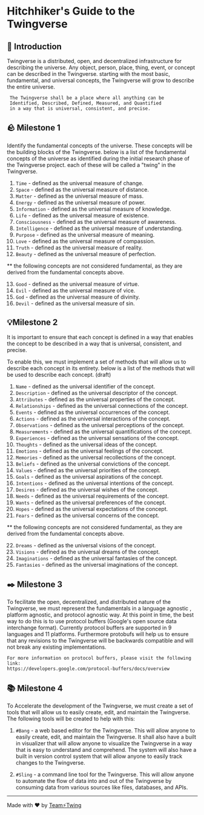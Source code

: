 # Hitchhiker's Guide to the Twingverse

## 📖 Introduction

Twingverse is a distributed, open, and decentralized infrastructure for describing the universe.
Any object, person, place, thing, event, or concept can be described in the Twingverse.
starting with the most basic, fundamental, and universal concepts, the Twingverse will grow
to describe the entire universe.

     The Twingverse shall be a place where all anything can be 
     Identified, Described, Defined, Measured, and Quantified 
     in a way that is universal, consistent, and precise.

## 🪨 Milestone 1 
Identify the fundamental concepts of the universe.
These concepts will be the building blocks of the Twingverse.
below is a list of the fundamental concepts of the universe as identified
during the initial research phase of the Twingverse project.
each of these will be called a "twing" in the Twingverse.

1. `Time` - defined as the universal measure of change.
2. `Space` - defined as the universal measure of distance.
3. `Matter` - defined as the universal measure of mass.
4. `Energy` - defined as the universal measure of power.
5. `Information` - defined as the universal measure of knowledge.
6. `Life` - defined as the universal measure of existence.
7. `Consciousness` - defined as the universal measure of awareness.
8. `Intelligence` - defined as the universal measure of understanding.
9. `Purpose` - defined as the universal measure of meaning.
10. `Love` - defined as the universal measure of compassion.
11. `Truth` - defined as the universal measure of reality.
12. `Beauty` - defined as the universal measure of perfection.

** the following concepts are not considered fundamental,
 as they are derived from the fundamental concepts above.
 
13. `Good` - defined as the universal measure of virtue.
14. `Evil` - defined as the universal measure of vice.
15. `God` - defined as the universal measure of divinity.
16. `Devil` - defined as the universal measure of sin.



## 💡Milestone 2
It is important to ensure that each concept is defined in a way that enables
the concept to be described in a way that is universal, consistent, and precise.

To enable this, we must implement a set of methods that will allow us to
describe each concept in its entirety. below is a list of the methods 
that will be used to describe each concept. (draft)

1. `Name` - defined as the universal identifier of the concept.
2. `Description` - defined as the universal descriptor of the concept.
3. `Attributes` - defined as the universal properties of the concept.
4. `Relationships` - defined as the universal connections of the concept.
5. `Events` - defined as the universal occurrences of the concept.
6. `Actions` - defined as the universal interactions of the concept.
7. `Observations` - defined as the universal perceptions of the concept.
8. `Measurements` - defined as the universal quantifications of the concept.
9. `Experiences` - defined as the universal sensations of the concept.
10. `Thoughts` - defined as the universal ideas of the concept.
11. `Emotions` - defined as the universal feelings of the concept.
12. `Memories` - defined as the universal recollections of the concept.
13. `Beliefs` - defined as the universal convictions of the concept.
14. `Values` - defined as the universal priorities of the concept.
15. `Goals` - defined as the universal aspirations of the concept.
16. `Intentions` - defined as the universal intentions of the concept.
17. `Desires` - defined as the universal wishes of the concept.
18. `Needs` - defined as the universal requirements of the concept.
19. `Wants` - defined as the universal preferences of the concept.
20. `Hopes` - defined as the universal expectations of the concept.
21. `Fears` - defined as the universal concerns of the concept.

** the following concepts are not considered fundamental,
 as they are derived from the fundamental concepts above.
 
22. `Dreams` - defined as the universal visions of the concept.
23. `Visions` - defined as the universal dreams of the concept.
24. `Imaginations` - defined as the universal fantasies of the concept.
25. `Fantasies` - defined as the universal imaginations of the concept.



## ✒️ Milestone 3
To fecilitate the open, decentralized, and distributed nature of the Twingverse,
we must represent the fundamentals in a language agnostic , platform agnostic, and
protocol agnostic way. At this point in time, the best way to do this is to use
protocol buffers (Google's open source data interchange format).
Currently protocol buffers are supported in 9 languages and 11 platforms.
Furthermore protobufs will help us to ensure that any revisions to the Twingverse
will be backwards compatible and will not break any existing implementations.

    For more information on protocol buffers, please visit the following link:
    https://developers.google.com/protocol-buffers/docs/overview



## 📚 Milestone 4
To Accelerate the development of the Twingverse, we must create a set of tools
that will allow us to easily create, edit, and maintain the Twingverse.
The following tools will be created to help with this:

1. `#Bang` - a web based editor for the Twingverse. This will allow anyone to
easily create, edit, and maintain the Twingverse. It shall also have a built in
visualizer that will allow anyone to visualize the Twingverse in a way that is
easy to understand and comprehend. The system will also have a built in 
version control system that will allow anyone to easily track changes to the
Twingverse. 

2. `#Sling` - a command line tool for the Twingverse. This will allow anyone to
automate the flow of data into and out of the Twingverse by consuming data from
various sources like files, databases, and APIs.



---

Made with ❤️ by [Team⚡Twing](https://twing.ae)